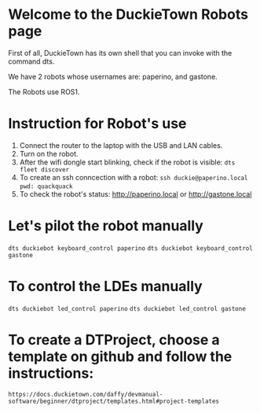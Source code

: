 # Welcome to the DuckieTown Robots page
First of all, DuckieTown has its own shell that you can invoke with the command dts.

We have 2 robots whose usernames are: paperino, and gastone.

The Robots use ROS1.

# Instruction for Robot's use
1. Connect the router to the laptop with the USB and LAN cables.
2. Turn on the robot.
3. After the wifi dongle start blinking, check if the robot is visible:
    `dts fleet discover`
4. To create an ssh conncection with a robot:
    `ssh duckie@paperino.local`
    `pwd: quackquack`
5. To check the robot's status:
    http://paperino.local or http://gastone.local


# Let's pilot the robot manually
`dts duckiebot keyboard_control paperino`
`dts duckiebot keyboard_control gastone`

# To control the LDEs manually
`dts duckiebot led_control paperino`
`dts duckiebot led_control gastone`

# To create a DTProject, choose a template on github and follow the instructions:
    https://docs.duckietown.com/daffy/devmanual-software/beginner/dtproject/templates.html#project-templates     
 
